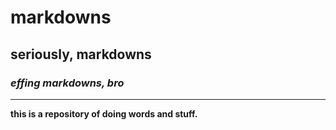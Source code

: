 # markdowns

## seriously, markdowns

### *effing markdowns, bro*

---

**this is a repository of doing words and stuff.**